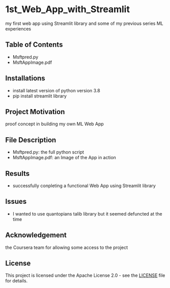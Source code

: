 # 1st_Web_App_with_Streamlit

my first web app using Streamlit library and some of my previous series ML experiences

## Table of Contents

- Msftpred.py
- MsftAppImage.pdf

## Installations

- install latest version of python version 3.8
- pip install streamlit library 


## Project Motivation

proof concept in building my own ML Web App

## File Description  

- Msftpred.py: the full python script
- MsftAppImage.pdf: an Image of the App in action

## Results

- successfully conpleting a functional Web App using Streamlit library

## Issues

- I wanted to use quantopians talib library but it seemed defuncted at the time

## Acknowledgement

the Coursera team for allowing some access to the project

## License

This project is licensed under the Apache License 2.0 - see the [LICENSE](LICENSE) file for details.

